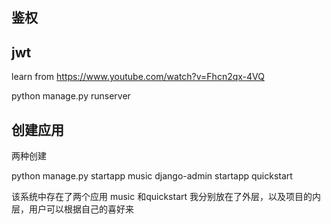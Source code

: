 
## 鉴权



## jwt
learn from https://www.youtube.com/watch?v=Fhcn2qx-4VQ

python manage.py runserver



## 创建应用
两种创建

python manage.py startapp music
django-admin startapp quickstart


该系统中存在了两个应用 music  和quickstart 我分别放在了外层，以及项目的内层，用户可以根据自己的喜好来

